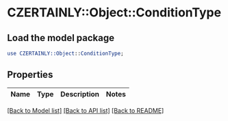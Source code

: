 # CZERTAINLY::Object::ConditionType

## Load the model package
```perl
use CZERTAINLY::Object::ConditionType;
```

## Properties
Name | Type | Description | Notes
------------ | ------------- | ------------- | -------------

[[Back to Model list]](../README.md#documentation-for-models) [[Back to API list]](../README.md#documentation-for-api-endpoints) [[Back to README]](../README.md)


